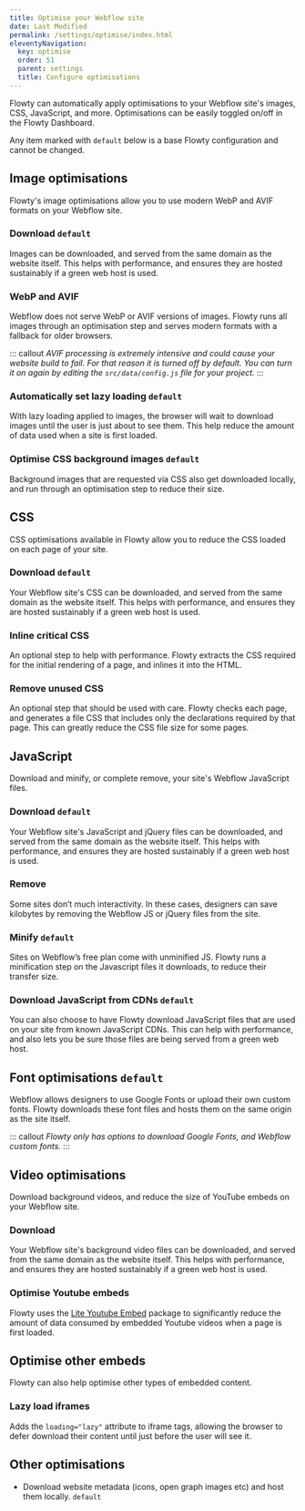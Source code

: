```yaml
---
title: Optimise your Webflow site
date: Last Modified
permalink: /settings/optimise/index.html
eleventyNavigation:
  key: optimise
  order: 51
  parent: settings
  title: Configure optimisations
---
```


Flowty can automatically apply optimisations to your Webflow site's images, CSS, JavaScript, and more. Optimisations can be easily toggled on/off in the Flowty Dashboard.

Any item marked with `default` below is a base Flowty configuration and cannot be changed.

## Image optimisations
Flowty's image optimisations allow you to use modern WebP and AVIF formats on your Webflow site.

### Download `default`
Images can be downloaded, and served from the same domain as the website itself. This helps with performance, and ensures they are hosted sustainably if a green web host is used.

### WebP and AVIF
Webflow does not serve WebP or AVIF versions of images. Flowty runs all images through an optimisation step and serves modern formats with a fallback for older browsers.

::: callout
*AVIF processing is extremely intensive and could cause your website build to fail. For that reason it is turned off by default. You can turn it on again by editing the `src/data/config.js` file for your project.*
:::

### Automatically set lazy loading `default`
With lazy loading applied to images, the browser will wait to download images until the user is just about to see them. This help reduce the amount of data used when a site is first loaded.

### Optimise CSS background images `default`
Background images that are requested via CSS also get downloaded locally, and run through an optimisation step to reduce their size.

## CSS 
CSS optimisations available in Flowty allow you to reduce the CSS loaded on each page of your site.

### Download `default`
Your Webflow site's CSS can be downloaded, and served from the same domain as the website itself. This helps with performance, and ensures they are hosted sustainably if a green web host is used.

### Inline critical CSS
An optional step to help with performance. Flowty extracts the CSS required for the initial rendering of a page, and inlines it into the HTML.

### Remove unused CSS
An optional step that should be used with care. Flowty checks each page, and generates a file CSS that includes only the declarations required by that page. This can greatly reduce the CSS file size for some pages.

## JavaScript
Download and minify, or complete remove, your site's Webflow JavaScript files.

### Download `default`
Your Webflow site's JavaScript and jQuery files can be downloaded, and served from the same domain as the website itself. This helps with performance, and ensures they are hosted sustainably if a green web host is used.

### Remove
Some sites don’t much interactivity. In these cases, designers can save kilobytes by removing the Webflow JS or jQuery files from the site.

### Minify `default`
Sites on Webflow’s free plan come with unminified JS. Flowty runs a minification step on the Javascript files it downloads, to reduce their transfer size.

### Download JavaScript from CDNs `default`
You can also choose to have Flowty download JavaScript files that are used on your site from known JavaScript CDNs. This can help with performance, and also lets you be sure those files are being served from a green web host.

## Font optimisations `default`
Webflow allows designers to use Google Fonts or upload their own custom fonts. Flowty downloads these font files and hosts them on the same origin as the site itself.

::: callout
*Flowty only has options to download Google Fonts, and Webflow custom fonts.*
:::

## Video optimisations
Download background videos, and reduce the size of YouTube embeds on your Webflow site.

### Download
Your Webflow site's background video files can be downloaded, and served from the same domain as the website itself. This helps with performance, and ensures they are hosted sustainably if a green web host is used.

### Optimise Youtube embeds
Flowty uses the [Lite Youtube Embed](https://github.com/paulirish/lite-youtube-embed) package to significantly reduce the amount of data consumed by embedded Youtube videos when a page is first loaded.

## Optimise other embeds
Flowty can also help optimise other types of embedded content.

### Lazy load iframes
Adds the `loading="lazy"` attribute to iframe tags, allowing the browser to defer download their content until just before the user will see it.

## Other optimisations

- Download website metadata (icons, open graph images etc) and host them locally. `default`